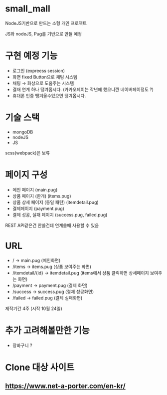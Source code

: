 # small_mall

NodeJS기반으로 만드는 소형 개인 프로젝트

JS와 nodeJS, Pug를 기반으로 만들 예정

# 구현 예정 기능

- 로그인 (expreess session)
- 화면 fixed Button으로 채팅 시스템
- 채팅 → 화상으로 도움주는 시스템
- 결재 연계 하나 땡겨옵시다. (카카오페이는 작년에 했으니깐 네이버페이정도 ?)
- 휴대폰 인증 땡겨올수있으면 땡겨옵시다.

# 기술 스택

- mongoDB
- nodeJS
- JS

scss(webpack)은 보류

# 페이지 구성

- 메인 페이지 (main.pug)
- 상품 페이지 (한개) (items.pug)
- 상품 상세 페이지 (동일 패턴) (itemdetail.pug)
- 결제페이지 (payment.pug)
- 결제 성공, 실패 페이지 (success.pug, failed.pug)

REST API같은건 안쓸건데 연계쓸때 사용할 수 있음

# URL

- / → main.pug (메인화면)
- /items → items.pug (상품 보여주는 화면)
- /itemdetail/{id} → itemdetail.pug (items에서 상품 클릭하면 상세페이지 보여주는 화면)
- /payment → payment.pug (결제 화면)
- /success → success.pug (결제 성공화면)
- /failed → failed.pug (결제 실패화면)

제작기간 4주 (시작 10월 24일)

# 추가 고려해볼만한 기능

- 장바구니 ?

# Clone 대상 사이트

## https://www.net-a-porter.com/en-kr/
